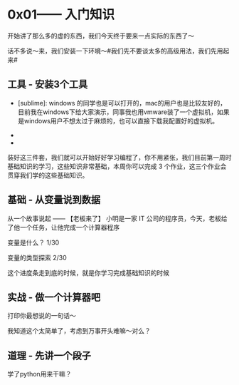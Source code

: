 # 0x01—— 入门知识

开始讲了那么多的虚的东西，我们今天终于要来一点实际的东西了～

话不多说～来，我们安装一下环境～#我们先不要谈太多的高级用法，我们先用起来#

## 工具 - 安装3个工具

- [sublime]: windows 的同学也是可以打开的，mac的用户也是比较友好的，目前我在windows下给大家演示，同事我也用vmware装了一个虚拟机，如果是windows用户不想太过于麻烦的，也可以直接下载我配置好的虚拟机。

- [python2.7]: 看视频，很容依旧装好了
- [github]: 已经放在了网盘里，其实叫git，详情看视频

装好这三件套，我们就可以开始好好学习编程了，你不用紧张，我们目前第一周时基础知识的学习，这些知识非常基础，本周你可以完成 3 个作业，这三个作业会贯穿我们学的这些基础知识。


## 基础 - 从变量说到数据

从一个故事说起 —— 【老板来了】
小明是一家 IT 公司的程序员，今天，老板给了他一个任务，让他完成一个计算器程序


变量是什么？ 1/30


变量的类型探索 2/30





这个进度条走到底的时候，就是你学习完成基础知识的时候


## 实战 - 做一个计算器吧

打印你最想说的一句话～

我知道这个太简单了，考虑到万事开头难嘛～对么？



## 道理 - 先讲一个段子

学了python用来干嘛？





